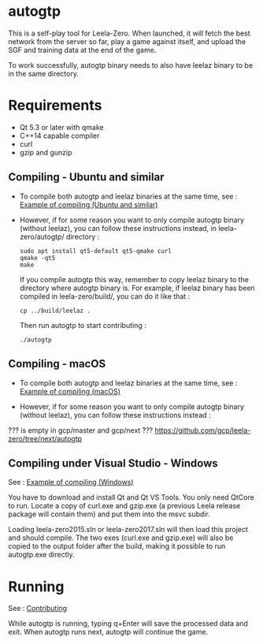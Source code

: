 # autogtp

This is a self-play tool for Leela-Zero. When launched, it will fetch the
best network from the server so far, play a game against itself, and upload
the SGF and training data at the end of the game.

To work successfully, autogtp binary needs to also have leelaz binary to be in the same directory.

# Requirements

* Qt 5.3 or later with qmake
* C++14 capable compiler
* curl
* gzip and gunzip

## Compiling - Ubuntu and similar

- To compile both autogtp and leelaz binaries at the same time, see : [Example of compiling (Ubuntu and similar)](https://github.com/gcp/leela-zero/tree/next#example-of-compiling---ubuntu--similar)

- However, if for some reason you want to only compile autogtp binary (without leelaz), you can follow these instructions instead, in leela-zero/autogtp/ directory : 

      sudo apt install qt5-default qt5-qmake curl
      qmake -qt5
      make
      
  If you compile autogtp this way, remember to copy leelaz binary to the directory where autogtp binary is. For example, if leelaz binary has been compiled in leela-zero/build/, you can do it like that : 

      cp ../build/leelaz .
      
  Then run autogtp to start contributing : 

      ./autogtp

## Compiling - macOS

- To compile both autogtp and leelaz binaries at the same time, see : [Example of compiling (macOS)](https://github.com/gcp/leela-zero/tree/next#example-of-compiling---macos)

- However, if for some reason you want to only compile autogtp binary (without leelaz), you can follow these instructions instead : 

??? is empty in gcp/master and gcp/next ??? https://github.com/gcp/leela-zero/tree/next/autogtp

## Compiling under Visual Studio - Windows

See : [Example of compiling (Windows)](https://github.com/gcp/leela-zero/tree/next#example-of-compiling---windows)

You have to download and install Qt and Qt VS Tools. You only need QtCore to
run. Locate a copy of curl.exe and gzip.exe (a previous Leela release package
will contain them) and put them into the msvc subdir.

Loading leela-zero2015.sln or leela-zero2017.sln will then load this project
and should compile. The two exes (curl.exe and gzip.exe) will also be copied to
the output folder after the build, making it possible to run autogtp.exe
directly.

# Running

See : [Contributing](https://github.com/gcp/leela-zero/tree/next#contributing)

While autogtp is running, typing q+Enter will save the processed data and exit. When autogtp runs next, autogtp will continue the game.
